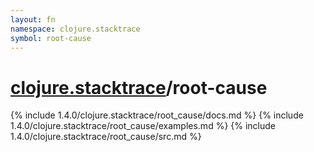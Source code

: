 ```yaml
---
layout: fn
namespace: clojure.stacktrace
symbol: root-cause
---
```


# [clojure.stacktrace](../)/root-cause

{% include 1.4.0/clojure.stacktrace/root_cause/docs.md %}
{% include 1.4.0/clojure.stacktrace/root_cause/examples.md %}
{% include 1.4.0/clojure.stacktrace/root_cause/src.md %}

